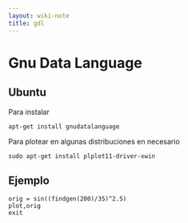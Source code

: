 ```yaml
---
layout: wiki-note
title: gdl
---
```

# Gnu Data Language

## Ubuntu

Para instalar

    apt-get install gnudatalanguage

Para plotear en algunas distribuciones en necesario

    sudo apt-get install plplot11-driver-xwin

## Ejemplo

    orig = sin((findgen(200)/35)^2.5)
    plot,orig
    exit
